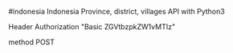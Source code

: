 #indonesia
Indonesia Province, district, villages API with Python3

Header Authorization "Basic ZGVtbzpkZW1vMTIz"

method POST
